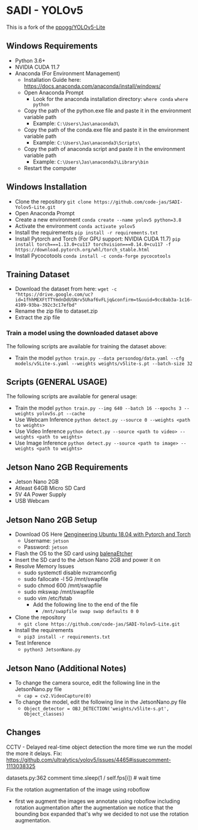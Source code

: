 # SADI - YOLOv5 

This is a fork of the [ppogg/YOLOv5-Lite](https://github.com/ppogg/YOLOv5-Lite)

## Windows Requirements

- Python 3.6+
- NVIDIA CUDA 11.7
- Anaconda (For Environment Management)
    - Installation Guide here: https://docs.anaconda.com/anaconda/install/windows/
    - Open Anaconda Prompt
      - Look for the anaconda installation directory: 
            ``where conda``
            ``where python``
    - Copy the path of the python.exe file and paste it in the environment variable path
      - Example: ``C:\Users\Jas\anaconda3\``
    - Copy the path of the conda.exe file and paste it in the environment variable path
      - Example: ``C:\Users\Jas\anaconda3\Scripts\``
    - Copy the path of anaconda script and paste it in the environment variable path
      - Example: ``C:\Users\Jas\anaconda3\Library\bin`` 
    - Restart the computer

## Windows Installation

- Clone the repository
```git clone https://github.com/code-jas/SADI-Yolov5-Lite.git```
- Open Anaconda Prompt
- Create a new environment
    ``conda create --name yolov5 python=3.8``
- Activate the environment
    ``conda activate yolov5``
- Install the requirements
    ``pip install -r requirements.txt``
- Install Pytorch and Torch (For GPU support: NVIDIA CUDA 11.7)
    ``pip install torch===1.13.0+cu117 torchvision===0.14.0+cu117 -f https://download.pytorch.org/whl/torch_stable.html``
- Install Pycocotools
    ``conda install -c conda-forge pycocotools``

## Training Dataset

- Download the dataset from here: 
    `` wget -c "https://drive.google.com/uc?id=1fhhMEXFtTTYmdnDdUSNrv5Uhaf6vFLjq&confirm=t&uuid=9cc8ab3a-1c16-4109-93ba-392c3c17efbd" ``
- Rename the zip file to dataset.zip
- Extract the zip file

### Train a model using the downloaded dataset above 

The following scripts are available for training the dataset above:

- Train the model
  ``python train.py --data persondog/data.yaml --cfg models/v5Lite-s.yaml --weights weights/v5lite-s.pt --batch-size 32``

## Scripts (GENERAL USAGE)

The following scripts are available for general usage:

- Train the model
    ``python train.py --img 640 --batch 16 --epochs 3 --weights yolov5s.pt --cache``
- Use Webcam Inference
    ``python detect.py --source 0 --weights <path to weights>``
- Use Video Inference
    ``python detect.py --source <path to video> --weights <path to weights>``
- Use Image Inference
    ``python detect.py --source <path to image> --weights <path to weights>``


## Jetson Nano 2GB Requirements

- Jetson Nano 2GB
- Atleast 64GB Micro SD Card
- 5V 4A Power Supply
- USB Webcam
   

## Jetson Nano 2GB Setup

- Download OS Here [Qengineering Ubuntu 18.04 with Pytorch and Torch](https://github.com/Qengineering/Jetson-Nano-image)
  - Username: ``jetson``
  - Password: ``jetson``
- Flash the OS to the SD card using [balenaEtcher](https://www.balena.io/etcher/)
- Insert the SD card to the Jetson Nano 2GB and power it on
- Resolve Memory Issues
  - sudo systemctl disable nvzramconfig
  - sudo fallocate -l 5G /mnt/swapfile
  - sudo chmod 600 /mnt/swapfile
  - sudo mkswap /mnt/swapfile
  - sudo vim /etc/fstab
    - Add the following line to the end of the file
      - ``/mnt/swapfile swap swap defaults 0 0``
- Clone the repository
  - ``git clone https://github.com/code-jas/SADI-Yolov5-Lite.git``
- Install the requirements
  - ``pip3 install -r requirements.txt``
- Test Inference
  - ``python3 JetsonNano.py``

## Jetson Nano (Additional Notes) 
- To change the camera source, edit the following line in the JetsonNano.py file
  - ``cap = cv2.VideoCapture(0)``
- To change the model, edit the following line in the JetsonNano.py file
  - ``Object_detector = OBJ_DETECTION('weights/v5lite-s.pt', Object_classes)``

## Changes

CCTV - Delayed real-time object detection the more time we run the model the more it delays.
Fix: https://github.com/ultralytics/yolov5/issues/4465#issuecomment-1113038325

datasets.py:362 comment  time.sleep(1 / self.fps[i]) # wait time

Fix the rotation augmentation of the image using roboflow
* first we augment the images we annotate using roboflow including rotation augmentation after the augmentation we notice that the bounding box expanded that's why we decided to not use the rotation augmentation.
